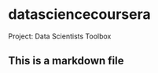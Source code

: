 datasciencecoursera
===================
Project: Data Scientists Toolbox
## This is a markdown file
